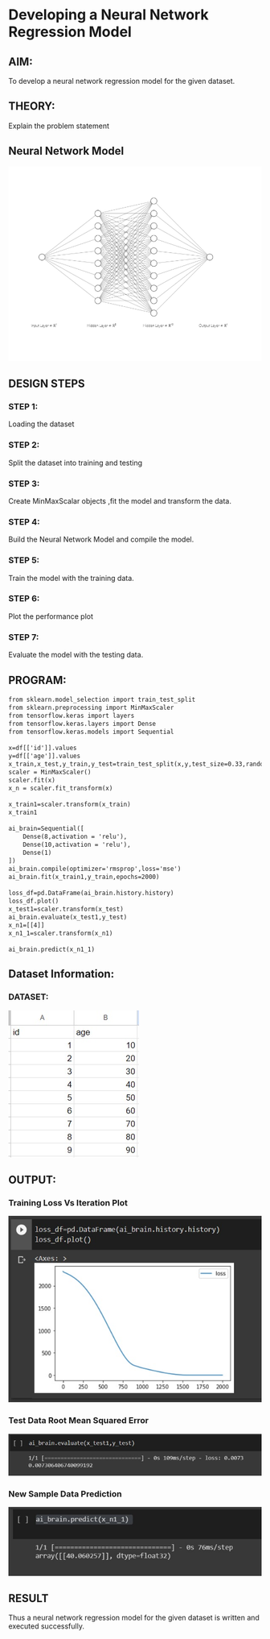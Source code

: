 # Developing a Neural Network Regression Model

## AIM:

To develop a neural network regression model for the given dataset.

## THEORY:

Explain the problem statement

## Neural Network Model
![git](./05.png)

## DESIGN STEPS

### STEP 1:

Loading the dataset

### STEP 2:

Split the dataset into training and testing

### STEP 3:

Create MinMaxScalar objects ,fit the model and transform the data.

### STEP 4:

Build the Neural Network Model and compile the model.

### STEP 5:

Train the model with the training data.

### STEP 6:

Plot the performance plot

### STEP 7:

Evaluate the model with the testing data.

## PROGRAM:
```
from sklearn.model_selection import train_test_split
from sklearn.preprocessing import MinMaxScaler
from tensorflow.keras import layers
from tensorflow.keras.layers import Dense
from tensorflow.keras.models import Sequential

x=df[['id']].values
y=df[['age']].values
x_train,x_test,y_train,y_test=train_test_split(x,y,test_size=0.33,random_state=33)
scaler = MinMaxScaler()
scaler.fit(x)
x_n = scaler.fit_transform(x)

x_train1=scaler.transform(x_train)
x_train1

ai_brain=Sequential([
    Dense(8,activation = 'relu'),
    Dense(10,activation = 'relu'),
    Dense(1)
])
ai_brain.compile(optimizer='rmsprop',loss='mse')
ai_brain.fit(x_train1,y_train,epochs=2000)

loss_df=pd.DataFrame(ai_brain.history.history)
loss_df.plot()
x_test1=scaler.transform(x_test)
ai_brain.evaluate(x_test1,y_test)
x_n1=[[4]]
x_n1_1=scaler.transform(x_n1)

ai_brain.predict(x_n1_1)
```

## Dataset Information:
### DATASET:
![git](01.jpeg)

## OUTPUT:

### Training Loss Vs Iteration Plot

![git](02.jpeg)

### Test Data Root Mean Squared Error
![git](./04.jpeg)

### New Sample Data Prediction
![git](03.jpeg)

## RESULT
Thus a neural network regression model for the given dataset is written and executed successfully.


